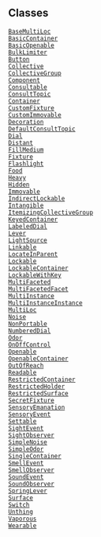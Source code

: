 ## Classes

<a href="../object/BaseMultiLoc.html#BaseMultiLoc"
target="main"><code>BaseMultiLoc</code></a>  
<a href="../object/BasicContainer.html#BasicContainer"
target="main"><code>BasicContainer</code></a>  
<a href="../object/BasicOpenable.html#BasicOpenable"
target="main"><code>BasicOpenable</code></a>  
<a href="../object/BulkLimiter.html#BulkLimiter"
target="main"><code>BulkLimiter</code></a>  
<a href="../object/Button.html#Button"
target="main"><code>Button</code></a>  
<a href="../object/Collective.html#Collective"
target="main"><code>Collective</code></a>  
<a href="../object/CollectiveGroup.html#CollectiveGroup"
target="main"><code>CollectiveGroup</code></a>  
<a href="../object/Component.html#Component"
target="main"><code>Component</code></a>  
<a href="../object/Consultable.html#Consultable"
target="main"><code>Consultable</code></a>  
<a href="../object/ConsultTopic.html#ConsultTopic"
target="main"><code>ConsultTopic</code></a>  
<a href="../object/Container.html#Container"
target="main"><code>Container</code></a>  
<a href="../object/CustomFixture.html#CustomFixture"
target="main"><code>CustomFixture</code></a>  
<a href="../object/CustomImmovable.html#CustomImmovable"
target="main"><code>CustomImmovable</code></a>  
<a href="../object/Decoration.html#Decoration"
target="main"><code>Decoration</code></a>  
<a href="../object/DefaultConsultTopic.html#DefaultConsultTopic"
target="main"><code>DefaultConsultTopic</code></a>  
<a href="../object/Dial.html#Dial" target="main"><code>Dial</code></a>  
<a href="../object/Distant.html#Distant"
target="main"><code>Distant</code></a>  
<a href="../object/FillMedium.html#FillMedium"
target="main"><code>FillMedium</code></a>  
<a href="../object/Fixture.html#Fixture"
target="main"><code>Fixture</code></a>  
<a href="../object/Flashlight.html#Flashlight"
target="main"><code>Flashlight</code></a>  
<a href="../object/Food.html#Food" target="main"><code>Food</code></a>  
<a href="../object/Heavy.html#Heavy"
target="main"><code>Heavy</code></a>  
<a href="../object/Hidden.html#Hidden"
target="main"><code>Hidden</code></a>  
<a href="../object/Immovable.html#Immovable"
target="main"><code>Immovable</code></a>  
<a href="../object/IndirectLockable.html#IndirectLockable"
target="main"><code>IndirectLockable</code></a>  
<a href="../object/Intangible.html#Intangible"
target="main"><code>Intangible</code></a>  
<a
href="../object/ItemizingCollectiveGroup.html#ItemizingCollectiveGroup"
target="main"><code>ItemizingCollectiveGroup</code></a>  
<a href="../object/KeyedContainer.html#KeyedContainer"
target="main"><code>KeyedContainer</code></a>  
<a href="../object/LabeledDial.html#LabeledDial"
target="main"><code>LabeledDial</code></a>  
<a href="../object/Lever.html#Lever"
target="main"><code>Lever</code></a>  
<a href="../object/LightSource.html#LightSource"
target="main"><code>LightSource</code></a>  
<a href="../object/Linkable.html#Linkable"
target="main"><code>Linkable</code></a>  
<a href="../object/LocateInParent.html#LocateInParent"
target="main"><code>LocateInParent</code></a>  
<a href="../object/Lockable.html#Lockable"
target="main"><code>Lockable</code></a>  
<a href="../object/LockableContainer.html#LockableContainer"
target="main"><code>LockableContainer</code></a>  
<a href="../object/LockableWithKey.html#LockableWithKey"
target="main"><code>LockableWithKey</code></a>  
<a href="../object/MultiFaceted.html#MultiFaceted"
target="main"><code>MultiFaceted</code></a>  
<a href="../object/MultiFacetedFacet.html#MultiFacetedFacet"
target="main"><code>MultiFacetedFacet</code></a>  
<a href="../object/MultiInstance.html#MultiInstance"
target="main"><code>MultiInstance</code></a>  
<a href="../object/MultiInstanceInstance.html#MultiInstanceInstance"
target="main"><code>MultiInstanceInstance</code></a>  
<a href="../object/MultiLoc.html#MultiLoc"
target="main"><code>MultiLoc</code></a>  
<a href="../object/Noise.html#Noise"
target="main"><code>Noise</code></a>  
<a href="../object/NonPortable.html#NonPortable"
target="main"><code>NonPortable</code></a>  
<a href="../object/NumberedDial.html#NumberedDial"
target="main"><code>NumberedDial</code></a>  
<a href="../object/Odor.html#Odor" target="main"><code>Odor</code></a>  
<a href="../object/OnOffControl.html#OnOffControl"
target="main"><code>OnOffControl</code></a>  
<a href="../object/Openable.html#Openable"
target="main"><code>Openable</code></a>  
<a href="../object/OpenableContainer.html#OpenableContainer"
target="main"><code>OpenableContainer</code></a>  
<a href="../object/OutOfReach.html#OutOfReach"
target="main"><code>OutOfReach</code></a>  
<a href="../object/Readable.html#Readable"
target="main"><code>Readable</code></a>  
<a href="../object/RestrictedContainer.html#RestrictedContainer"
target="main"><code>RestrictedContainer</code></a>  
<a href="../object/RestrictedHolder.html#RestrictedHolder"
target="main"><code>RestrictedHolder</code></a>  
<a href="../object/RestrictedSurface.html#RestrictedSurface"
target="main"><code>RestrictedSurface</code></a>  
<a href="../object/SecretFixture.html#SecretFixture"
target="main"><code>SecretFixture</code></a>  
<a href="../object/SensoryEmanation.html#SensoryEmanation"
target="main"><code>SensoryEmanation</code></a>  
<a href="../object/SensoryEvent.html#SensoryEvent"
target="main"><code>SensoryEvent</code></a>  
<a href="../object/Settable.html#Settable"
target="main"><code>Settable</code></a>  
<a href="../object/SightEvent.html#SightEvent"
target="main"><code>SightEvent</code></a>  
<a href="../object/SightObserver.html#SightObserver"
target="main"><code>SightObserver</code></a>  
<a href="../object/SimpleNoise.html#SimpleNoise"
target="main"><code>SimpleNoise</code></a>  
<a href="../object/SimpleOdor.html#SimpleOdor"
target="main"><code>SimpleOdor</code></a>  
<a href="../object/SingleContainer.html#SingleContainer"
target="main"><code>SingleContainer</code></a>  
<a href="../object/SmellEvent.html#SmellEvent"
target="main"><code>SmellEvent</code></a>  
<a href="../object/SmellObserver.html#SmellObserver"
target="main"><code>SmellObserver</code></a>  
<a href="../object/SoundEvent.html#SoundEvent"
target="main"><code>SoundEvent</code></a>  
<a href="../object/SoundObserver.html#SoundObserver"
target="main"><code>SoundObserver</code></a>  
<a href="../object/SpringLever.html#SpringLever"
target="main"><code>SpringLever</code></a>  
<a href="../object/Surface.html#Surface"
target="main"><code>Surface</code></a>  
<a href="../object/Switch.html#Switch"
target="main"><code>Switch</code></a>  
<a href="../object/Unthing.html#Unthing"
target="main"><code>Unthing</code></a>  
<a href="../object/Vaporous.html#Vaporous"
target="main"><code>Vaporous</code></a>  
<a href="../object/Wearable.html#Wearable"
target="main"><code>Wearable</code></a>  
